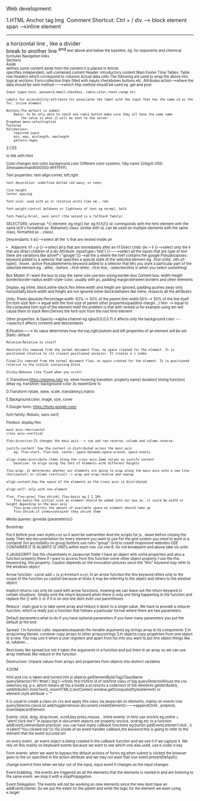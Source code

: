 Web development:

1.HTML
Anchor tag <a href=""></a>
Img <img src="" alt="">
Comment <!----> Shortcut: Ctrl + /
div --> block element
span -->inline element

<hr> a horizontal line , like a divider
<br> break to another line
<sup> and <sub> text above and below the baseline, eg. for exponents and chemical formulas
Navigation links <nav>
Sections <section>
Aside <aside> defines some content aside from the content it is placed in
Article <article></article> specifies independent, self-contained content
Header :introductory content
Main
Footer
Time
Tables:
    <tr> Table row
    <th> Headers which correspond to columns
    <td> Actual data cells
    The following are used to wrap the above into logical sections:
    <thead>
    <tbody>
    <tfoot>
Form:collection thats filled with inputs checkboxes buttons etc.
    Attributes:action-->where the data should be sent
                method--->which http method should be used eg. get and post

    Input types:text, password,email,checkbox, radio,color,reset,range etc

    Labels for accesibility:attribute for associates the label with the input that has the same id as the for, inline element

    Buttons:The default is submit
        Radio: to be only able to check one radio button make sure they all have the same name
            the value is what it will be sent to the server
    Dropdown menu:select>option
    Textarea
    Validations:
        required input
        min, max, minlength, maxlength
        pattern:regex

2.CSS

<link rel="stylesheet" href="styles.css"> to link with html

Color:changes text color
background color
Different color systems:
1)by name
2)rbg(0-255)
3)hexadecimal(#000000-#FFFFFF)

Text properties:
text-align:center, left,right

    text decoration: underline dotted red wavy; or none;

    line height
    letter spacing

    font-size: used with px or relative units like em , rem

    font-weight:control boldness or lightness of text eg normal, bold

    font-family:Ariel, sans serif (the second is a fallback family)

SELECTORS:
universal: \*{}
element: eg img{}
list: eg h1,h2{}
id: corresponds with the html element with the same id.It's formatted as: #idname{}
class: similar with id, can be used on multiple elements with the same class, formatted as : .class{

Descendants: li a{}-->select all the <a>'s that are nested inside an <li>
Adjacent: h1 + p {}-->select all p that are immediately after an h1
Direct child: div > li {}-->select only the li that are direct children of a div
Attribute: input[type='text'] {}--->select all the inputs that are type of text
there are variations like a[href*="google"]{}-->all the a where the href contains the google
Pseudoclasses: keyword added to a selector that specifies a special state of the selected element
eg. :first-child, :nth-of-type(), :hover, :active
Pseudoelements:keyword added to a selector that lets you style a particular part of the selected element eg. ::after, ::before, ::first-letter, ::first-line, ::selection(this is when you select something)

Box Model:
If i want the box to stay the same size use box-sizing:border-box
Content box: width-height
border/border-radius:width-style-color, usually with px,
padding
margin:between borders and other elements

Display:
eg inline, block,inline-block,flex
Inline:width and height are ignored, padding pushes away only horizontally
block:width and height are not ignored
inline-block:behaves like inline, respects all the attributes

Units:
Pixels:absolute
Percentage:width :50%--> 50% of the parent
line-width:50%--> 50% of the line itself
Em:font-size:1em--> equal with the font-size of parent
other properties(paddind-margin...):1em --> equal to the computed font-size of the element itself
the problem is that with nested ul for example using em will cause them to stack
Rem:Derives the font-size from the root html element

Other properties:
A.Opacity-->alpha channel eg rgba(0,0,0,0.7).it affects only hte background color
--->opacity.it affects contents and descendants

B.Position---> Its value determines how the top,right,bottom and left properties of an element will be set
Static: default

    Relative:Relative to itself

    Absolute:Its removed from the normal document flow, no space created for the element. It is positioned relative to its closest positioned ancestor. It creates a z index

    Fixed:Its removed from the normal document flow, no space created for the element. It is positioned relative to the initial containing block

    Sticky:Behaves like fixed when you scroll

C.Transitions:https://easings.net/
eg. when hovering
transition: property name| duration| timing function| delay
eg. transition: background-color 3s easeInSine 1s

D.Transform
rotate, skew, scale, translatexyz,matrix

E.Background:color, image, size, cover

F.Google fonts: https://fonts.google.com/

<link href="https://fonts.googleapis.com/css2?family=Montserrat&family=Roboto:wght@100;400&display=swap"
        rel="stylesheet"> 
        font-family: Roboto, sans-serif;

Flexbox:
display:flex

    main axis->horizontal
    cross axis->vertical

    flex-direction:It changes the main axis---> row and row-reverse, column and column-reverse.

    justify-content: how the content is distributed across the main axis
        eg. flex-start, flex-end, center, space-between,space-around, space-evenly

    align-items:distribute items along the cross axis.Same values as justify content
        baseline: to align using the text of elements with different heights

    flex-wrap: it determines whether our elements are going to wrap along the main axis onto a new line (horizontal) or column (vertical)--> wrap and wrap-reverse and nowrap

    align-content:how the space of the elements on the cross axis is distributed

    align-self: only with one element

    flex: flex-grow| flex-shrink| flex-basis eg.2 2 10%
        flex-basis:the initial size an element should be added into our box as. it could be width or height depending on the main axis
        flex-grow:controls the amount of available space en element should take up
        flex-shrink:if items>container they shrink them

Media queries: @media (parameters){}

Bootstrap:

<link rel="stylesheet" href="https://stackpath.bootstrapcdn.com/bootstrap/4.5.0/css/bootstrap.min.css"
        integrity="sha384-9aIt2nRpC12Uk9gS9baDl411NQApFmC26EwAOH8WgZl5MYYxFfc+NcPb1dKGj7Sk" crossorigin="anonymous">
Put it before your own styles.css so it wont be overwritten
And the scripts for js , down before closing the body
<script src="https://code.jquery.com/jquery-3.5.1.slim.min.js"
        integrity="sha384-DfXdz2htPH0lsSSs5nCTpuj/zy4C+OGpamoFVy38MVBnE+IbbVYUew+OrCXaRkfj"
        crossorigin="anonymous"></script>
    <script src="https://cdn.jsdelivr.net/npm/popper.js@1.16.0/dist/umd/popper.min.js"
        integrity="sha384-Q6E9RHvbIyZFJoft+2mJbHaEWldlvI9IOYy5n3zV9zzTtmI3UksdQRVvoxMfooAo"
        crossorigin="anonymous"></script>
    <script src="https://stackpath.bootstrapcdn.com/bootstrap/4.5.0/js/bootstrap.min.js"
        integrity="sha384-OgVRvuATP1z7JjHLkuOU7Xw704+h835Lr+6QL9UvYjZE3Ipu6Tp75j7Bh/kR0JKI"
        crossorigin="anonymous"></script>
Then see documentation for every element you want to use
For the grid system you need to work in a container
For accesibility on group buttons use role="group"
Grid:to create responsive websites USE CONTAINER.IT IS ALWAYS 12 UNITs within each row.
    col-md-6: for md breakpoint and above take six units

3.JAVASCRIPT
See the cheatsheets in Javascript folder
I have an object with some properties and also a function property there.If i want to access from this function some other object property I use the this keyword eg. this.property. Caution depends on the invocation process since the "this" keyword may refer to the windows object

Arrow function :
const add = (x,y)=>{return x+y};
In an arrow function the this keyword refers only to the scope of the function so caution because at times it may be referring to the object and others to the window object.

Implicit returns can only be used with arrow functions, meaning we can leave out the return keyword in certain situations. Simply omit the return keyword when there is only one thing happening in the function and replace the {} with () or if it is on one line dont even use parentheses

Reduce : main goal is to take some array and reduce it down to a single value. We have to provide a reducer function, which is really just a function that follows a particular format where there are two parameters.

Default parameters:what to do if you have optional parameters.If you have many parameters you put the default at the end

Spread:
1.In function calls: separates/expands the iterable arguments eg strings.array to its components
2.In array/string literals: combine-copy arrays to other arrays/strings
3.In objects:copy properties from one object to a new.
You may use it when a user registers and apart from his info you want to put itno object things like id, isAdmin...

Rest:looks like spread but not
it takes the arguments in a function and put them in an array so we can use array methods like reduce in the function

Destructure: Unpack values from arrays and properties from objects into distinct variables

4.DOM

html and css is taken and turned into js objects
getElementById/Tag/ClassName
querySelector('h1'/'#red'/'.big')-->finds first h1/first id of red/first class of big
querySelectorAll(use the css selectors eg. p a ,which means all tha a inside a p):returns a collection of the elements
getAttribute(), setAttribute()
innerText(), innerHTML(),textContent
window.getComputedStyle(element) or element.style.attribute = ""

It is usual to create a class on css and apply this class via javascript on elements, mainly on events
Use querySelector.classList.add/toggle/remove
document.createElement()--->appendChild , prepend, insertAdjacentElement

Events: click, drag, drop.hover, scroll,key press,mouse...
Inline events: in html use onclick
eg.online = "alert('click me')"
in javascript in document objects set property onclick, ondrag etc to a function
addEventListener(best practice): you can have many callback functions
eg.button.addEventListener('click', () =>{alert("You clicked me")})
!So inside of an event handler callback,the keyword this is going to refer to the element that the event occured on!

on every event , an event onject is being created in the callback function and we see it if we capture it. We rely on this mainly on keyboard events because we want to see which one was used. use e.code/ e.key

Form events: when we want to bypass the default actions of forms eg.when submit is clicked the browser goes to the url specified in the action attribute and we may not want that
Use event.preventDefault();

change event:it fires when we blur out of the input, input event it changes as the input changes

Event bubbling : the events are triggered on all the elements that the elements is nested in and are listening to the same event.
we stop it with e.stopPropagation

Event Delegation: The events will not be working on new elements since the new dont have an addEventListener. So we put the event on the parent and write the logic for the element we want using e.target
